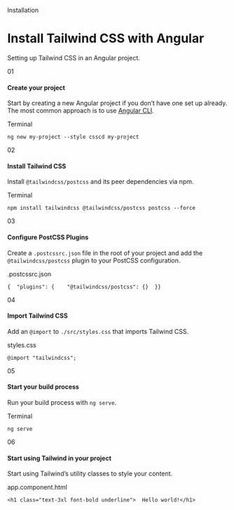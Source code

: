 Installation

# Install Tailwind CSS with Angular

Setting up Tailwind CSS in an Angular project.

01

#### Create your project

Start by creating a new Angular project if you don’t have one set up already. The most common approach is to use [Angular CLI](https://angular.dev/tools/cli/setup-local).

Terminal

```
ng new my-project --style csscd my-project
```

02

#### Install Tailwind CSS

Install `@tailwindcss/postcss` and its peer dependencies via npm.

Terminal

```
npm install tailwindcss @tailwindcss/postcss postcss --force
```

03

#### Configure PostCSS Plugins

Create a `.postcssrc.json` file in the root of your project and add the `@tailwindcss/postcss` plugin to your PostCSS configuration.

.postcssrc.json

```
{  "plugins": {    "@tailwindcss/postcss": {}  }}
```

04

#### Import Tailwind CSS

Add an `@import` to `./src/styles.css` that imports Tailwind CSS.

styles.css

```
@import "tailwindcss";
```

05

#### Start your build process

Run your build process with `ng serve`.

Terminal

```
ng serve
```

06

#### Start using Tailwind in your project

Start using Tailwind’s utility classes to style your content.

app.component.html

```
<h1 class="text-3xl font-bold underline">  Hello world!</h1>
```
